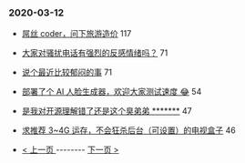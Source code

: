 ### 2020-03-12 
- [屌丝 coder，问下旅游造价](https://www.v2ex.com/t/652080) 117
- [大家对骚扰电话有强烈的反感情绪吗？](https://www.v2ex.com/t/652077) 71
- [说个最近比较郁闷的事](https://www.v2ex.com/t/652203) 71
- [部署了个 AI 人脸生成器，欢迎大家测试速度 😂](https://www.v2ex.com/t/651997) 54
- [是我对开源理解错了还是这个臭弟弟 *******](https://www.v2ex.com/t/652086) 47
- [求推荐 3~4G 运存，不会狂杀后台（可设置）的电视盒子](https://www.v2ex.com/t/652119) 46 

- [ < 上一页 ](https://github.com/able8/v2ex-hot-record/blob/master/2020-03-11.md) -------- [ 下一页 > ](https://github.com/able8/v2ex-hot-record/blob/master/2020-03-13.md)
